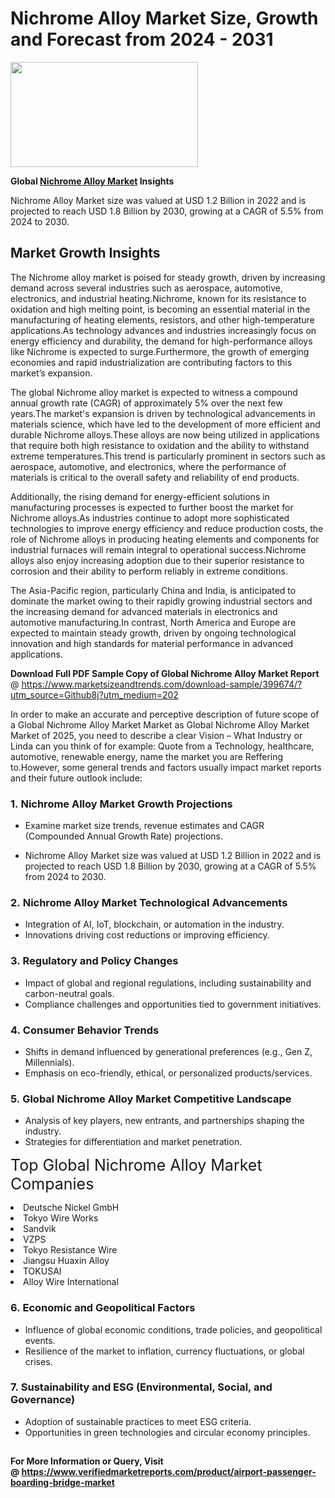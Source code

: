 <H1>Nichrome Alloy Market Size, Growth and Forecast from 2024 - 2031</H1><img class="aligncenter size-medium wp-image-584254" src="https://thirdeyenews.in/wp-content/uploads/2024/09/Global-Market-Research-300x168.jpeg" alt="" width="300" height="168" /><p><strong>Global&nbsp;<a href="https://www.marketsizeandtrends.com/download-sample/399674/?utm_source=Github8j?utm_medium=202">Nichrome Alloy Market</a> Insights</strong></p><p>Nichrome Alloy Market size was valued at USD 1.2 Billion in 2022 and is projected to reach USD 1.8 Billion by 2030, growing at a CAGR of 5.5% from 2024 to 2030.</p><p><h2>Market Growth Insights</h2> <p>The Nichrome alloy market is poised for steady growth, driven by increasing demand across several industries such as aerospace, automotive, electronics, and industrial heating.Nichrome, known for its resistance to oxidation and high melting point, is becoming an essential material in the manufacturing of heating elements, resistors, and other high-temperature applications.As technology advances and industries increasingly focus on energy efficiency and durability, the demand for high-performance alloys like Nichrome is expected to surge.Furthermore, the growth of emerging economies and rapid industrialization are contributing factors to this market’s expansion.</p> <p>The global Nichrome alloy market is expected to witness a compound annual growth rate (CAGR) of approximately 5% over the next few years.The market's expansion is driven by technological advancements in materials science, which have led to the development of more efficient and durable Nichrome alloys.These alloys are now being utilized in applications that require both high resistance to oxidation and the ability to withstand extreme temperatures.This trend is particularly prominent in sectors such as aerospace, automotive, and electronics, where the performance of materials is critical to the overall safety and reliability of end products.</p> <p>Additionally, the rising demand for energy-efficient solutions in manufacturing processes is expected to further boost the market for Nichrome alloys.As industries continue to adopt more sophisticated technologies to improve energy efficiency and reduce production costs, the role of Nichrome alloys in producing heating elements and components for industrial furnaces will remain integral to operational success.Nichrome alloys also enjoy increasing adoption due to their superior resistance to corrosion and their ability to perform reliably in extreme conditions.</p> <p>The Asia-Pacific region, particularly China and India, is anticipated to dominate the market owing to their rapidly growing industrial sectors and the increasing demand for advanced materials in electronics and automotive manufacturing.In contrast, North America and Europe are expected to maintain steady growth, driven by ongoing technological innovation and high standards for material performance in advanced applications.</p> <p><span class=""><strong>Download Full PDF Sample Copy of Global Nichrome Alloy Market Report</strong> @ <a href="https://www.marketsizeandtrends.com/download-sample/399674/?utm_source=Github8j?utm_medium=202" target="_blank">https://www.marketsizeandtrends.com/download-sample/399674/?utm_source=Github8j?utm_medium=202</a></span></p><p>In order to make an accurate and perceptive description of future scope of a Global&nbsp;Nichrome Alloy Market Market as Global&nbsp;Nichrome Alloy Market Market of 2025, you need to describe a clear Vision &ndash; What Industry or Linda can you think of for example: Quote from a Technology, healthcare, automotive, renewable energy, name the market you are Reffering to.However, some general trends and factors usually impact market reports and their future outlook include:</p><h3>1.&nbsp;<strong>Nichrome Alloy Market Growth Projections</strong></h3><ul><li>Examine market size trends, revenue estimates and CAGR (Compounded Annual Growth Rate) projections.</li><li><p>Nichrome Alloy Market size was valued at USD 1.2 Billion in 2022 and is projected to reach USD 1.8 Billion by 2030, growing at a CAGR of 5.5% from 2024 to 2030.</p></li></ul><h3>2.&nbsp;<strong>Nichrome Alloy Market Technological Advancements</strong></h3><ul><li>Integration of AI, IoT, blockchain, or automation in the industry.</li><li>Innovations driving cost reductions or improving efficiency.</li></ul><h3>3.&nbsp;<strong>Regulatory and Policy Changes</strong></h3><ul><li>Impact of global and regional regulations, including sustainability and carbon-neutral goals.</li><li>Compliance challenges and opportunities tied to government initiatives.</li></ul><h3>4.&nbsp;<strong>Consumer Behavior Trends</strong></h3><ul><li>Shifts in demand influenced by generational preferences (e.g., Gen Z, Millennials).</li><li>Emphasis on eco-friendly, ethical, or personalized products/services.</li></ul><h3>5.&nbsp;<strong>Global Nichrome Alloy Market Competitive Landscape</strong></h3><ul><li>Analysis of key players, new entrants, and partnerships shaping the industry.</li><li>Strategies for differentiation and market penetration.</li></ul><p data-pm-slice="1 1 []"><span style="color: inherit; font-family: inherit; font-size: 25px;">Top Global Nichrome Alloy Market Companies</span></p><div class="" data-test-id=""><p><li>Deutsche Nickel GmbH</li><li> Tokyo Wire Works</li><li> Sandvik</li><li> VZPS</li><li> Tokyo Resistance Wire</li><li> Jiangsu Huaxin Alloy</li><li> TOKUSAI</li><li> Alloy Wire International</li></p></div><h3>6.&nbsp;<strong>Economic and Geopolitical Factors</strong></h3><ul><li>Influence of global economic conditions, trade policies, and geopolitical events.</li><li>Resilience of the market to inflation, currency fluctuations, or global crises.</li></ul><h3>7.&nbsp;<strong>Sustainability and ESG (Environmental, Social, and Governance)</strong></h3><ul><li>Adoption of sustainable practices to meet ESG criteria.</li><li>Opportunities in green technologies and circular economy principles.</li></ul><h2><strong style="font-size: 14px;">For More Information or Query, Visit @&nbsp;</strong><a style="background-color: #ffffff; font-size: 14px;" href="https://www.marketsizeandtrends.com/report/nichrome-alloy-market/" target="_blank">https://www.verifiedmarketreports.com/product/airport-passenger-boarding-bridge-market</a></h2>